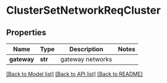 # ClusterSetNetworkReqCluster

## Properties
Name | Type | Description | Notes
------------ | ------------- | ------------- | -------------
**gateway** | **str** | gateway networks | 

[[Back to Model list]](../README.md#documentation-for-models) [[Back to API list]](../README.md#documentation-for-api-endpoints) [[Back to README]](../README.md)


